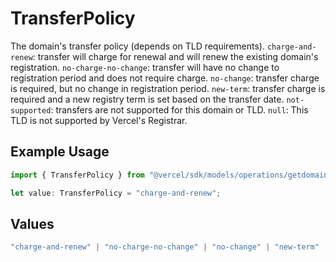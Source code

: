 # TransferPolicy

The domain's transfer policy (depends on TLD requirements). `charge-and-renew`: transfer will charge for renewal and will renew the existing domain's registration. `no-charge-no-change`: transfer will have no change to registration period and does not require charge. `no-change`: transfer charge is required, but no change in registration period. `new-term`: transfer charge is required and a new registry term is set based on the transfer date. `not-supported`: transfers are not supported for this domain or TLD. `null`: This TLD is not supported by Vercel's Registrar.

## Example Usage

```typescript
import { TransferPolicy } from "@vercel/sdk/models/operations/getdomaintransfer.js";

let value: TransferPolicy = "charge-and-renew";
```

## Values

```typescript
"charge-and-renew" | "no-charge-no-change" | "no-change" | "new-term" | "not-supported"
```